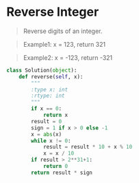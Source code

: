 # Reverse Integer

> Reverse digits of an integer.

> Example1: x = 123, return 321

> Example2: x = -123, return -321

```Python
class Solution(object):
    def reverse(self, x):
        """
        :type x: int
        :rtype: int
        """
        if x == 0:
            return x
        result = 0
        sign = 1 if x > 0 else -1
        x = abs(x)
        while x != 0:
            result = result * 10 + x % 10
            x = x / 10
        if result > 2**31+1:
            return 0
        return result * sign
```
